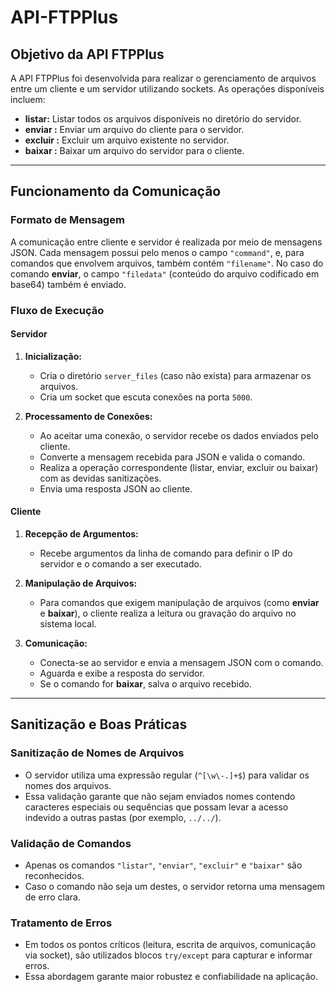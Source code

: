 # API-FTPPlus

## Objetivo da API FTPPlus

A API FTPPlus foi desenvolvida para realizar o gerenciamento de arquivos entre um cliente e um servidor utilizando sockets. As operações disponíveis incluem:

- **listar:** Listar todos os arquivos disponíveis no diretório do servidor.
- **enviar <arquivo>:** Enviar um arquivo do cliente para o servidor.
- **excluir <arquivo>:** Excluir um arquivo existente no servidor.
- **baixar <arquivo>:** Baixar um arquivo do servidor para o cliente.

---

## Funcionamento da Comunicação

### Formato de Mensagem

A comunicação entre cliente e servidor é realizada por meio de mensagens JSON. Cada mensagem possui pelo menos o campo `"command"`, e, para comandos que envolvem arquivos, também contém `"filename"`. No caso do comando **enviar**, o campo `"filedata"` (conteúdo do arquivo codificado em base64) também é enviado.

### Fluxo de Execução

#### Servidor

1. **Inicialização:**
   - Cria o diretório `server_files` (caso não exista) para armazenar os arquivos.
   - Cria um socket que escuta conexões na porta `5000`.

2. **Processamento de Conexões:**
   - Ao aceitar uma conexão, o servidor recebe os dados enviados pelo cliente.
   - Converte a mensagem recebida para JSON e valida o comando.
   - Realiza a operação correspondente (listar, enviar, excluir ou baixar) com as devidas sanitizações.
   - Envia uma resposta JSON ao cliente.

#### Cliente

1. **Recepção de Argumentos:**
   - Recebe argumentos da linha de comando para definir o IP do servidor e o comando a ser executado.
   
2. **Manipulação de Arquivos:**
   - Para comandos que exigem manipulação de arquivos (como **enviar** e **baixar**), o cliente realiza a leitura ou gravação do arquivo no sistema local.

3. **Comunicação:**
   - Conecta-se ao servidor e envia a mensagem JSON com o comando.
   - Aguarda e exibe a resposta do servidor.
   - Se o comando for **baixar**, salva o arquivo recebido.

---

## Sanitização e Boas Práticas

### Sanitização de Nomes de Arquivos

- O servidor utiliza uma expressão regular (`^[\w\-.]+$`) para validar os nomes dos arquivos.
- Essa validação garante que não sejam enviados nomes contendo caracteres especiais ou sequências que possam levar a acesso indevido a outras pastas (por exemplo, `../../`).

### Validação de Comandos

- Apenas os comandos `"listar"`, `"enviar"`, `"excluir"` e `"baixar"` são reconhecidos.
- Caso o comando não seja um destes, o servidor retorna uma mensagem de erro clara.

### Tratamento de Erros

- Em todos os pontos críticos (leitura, escrita de arquivos, comunicação via socket), são utilizados blocos `try/except` para capturar e informar erros.
- Essa abordagem garante maior robustez e confiabilidade na aplicação.
